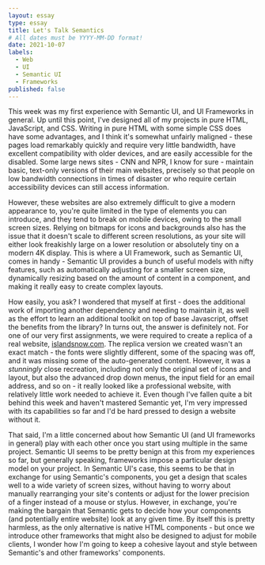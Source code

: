 ```yaml
---
layout: essay
type: essay
title: Let's Talk Semantics
# All dates must be YYYY-MM-DD format!
date: 2021-10-07
labels:
  - Web
  - UI
  - Semantic UI
  - Frameworks
published: false
---
```

  This week was my first experience with Semantic UI, and UI Frameworks in
general. Up until this point, I've designed all of my projects in pure HTML,
JavaScript, and CSS. Writing in pure HTML with some simple CSS does have
some advantages, and I think it's somewhat unfairly maligned - these pages
load remarkably quickly and require very little bandwidth, have excellent
compatibility with older devices, and are easily accessible for the
disabled. Some large news sites - CNN and NPR, I know for sure - maintain
basic, text-only versions of their main websites, precisely so that people
on low bandwidth connections in times of disaster or who require certain
accessibility devices can still access information.

  However, these websites are also extremely difficult to give a modern
appearance to, you're quite limited in the type of elements you can
introduce, and they tend to break on mobile devices, owing to the small
screen sizes. Relying on bitmaps for icons and backgrounds also has the
issue that it doesn't scale to different screen resolutions, as your site
will either look freakishly large on a lower resolution or absolutely tiny
on a modern 4K display. This is where a UI Framework, such as Semantic UI,
comes in handy - Semantic UI provides a bunch of useful models with nifty
features, such as automatically adjusting for a smaller screen size,
dynamically resizing based on the amount of content in a component, and
making it really easy to create complex layouts.

  How easily, you ask? I wondered that myself at first - does the additional
work of importing another dependency and needing to maintain it, as well as
the effort to learn an additional toolkit on top of base Javascript, offset
the benefits from the library? In turns out, the answer is definitely not.
For one of our very first assignments, we were required to create a replica
of a real website, [islandsnow.com](https://islandsnow.com). The replica
version we created wasn't an exact match - the fonts were slightly
different, some of the spacing was off, and it was missing some of the
auto-generated content. However, it was a *stunningly* close recreation,
including not only the original set of icons and layout, but also the
advanced drop down menus, the input field for an email address, and so on -
it really looked like a professional website, with relatively little work
needed to achieve it. Even though I've fallen quite a bit behind this week
and haven't mastered Semantic yet, I'm very impressed with its capabilities
so far and I'd be hard pressed to design a website without it.

  That said, I'm a little concerned about how Semantic UI (and UI frameworks
in general) play with each other once you start using multiple in the same
project. Semantic UI seems to be pretty benign at this from my experiences
so far, but generally speaking, frameworks impose a particular design model
on your project. In Semantic UI's case, this seems to be that in exchange
for using Semantic's components, you get a design that scales well to a wide
variety of screen sizes, without having to worry about manually rearranging
your site's contents or adjust for the lower precision of a finger instead
of a mouse or stylus. However, in exchange, you're making the bargain that
Semantic gets to decide how your components (and potentially entire website)
look at any given time. By itself this is pretty harmless, as the only
alternative is native HTML components - but once we introduce other
frameworks that might also be designed to adjust for mobile clients, I
wonder how I'm going to keep a cohesive layout and style between Semantic's
and other frameworks' components.
